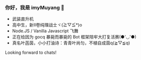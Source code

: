 ### 你好，我是 imyMuyang 👋

- 武装直升机
- 高中生，新Ⅱ卷纯理战士ヾ(≧▽≦*)o
- Node.JS / Vanilla Javascript 飞舞
- 正在给因为 gocq 暴毙而暴毙的 Bot 框架陪牢大打复活赛(●'◡'●)
- 真名叶菡茵，小小打油诗：青青叶尚匀，不植自成茵q(≧▽≦q)

Looking forward to chats!
<!--
**imyMuyang/imyMuyang** is a ✨ _special_ ✨ repository because its `README.md` (this file) appears on your GitHub profile.

Here are some ideas to get you started:

- 🔭 I’m currently working on ...
- 🌱 I’m currently learning ...
- 👯 I’m looking to collaborate on ...
- 🤔 I’m looking for help with ...
- 💬 Ask me about ...
- 📫 How to reach me: ...
- 😄 Pronouns: ...
- ⚡ Fun fact: ...
-->
